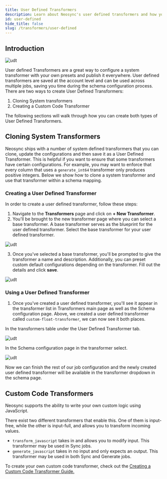 ```yaml
---
title: User Defined Transformers
description: Learn about Neosync's user defined transformers and how you can create one to implement custom anonymization logic
id: user-defined
hide_title: false
slug: /transformers/user-defined
---
```


## Introduction

![udt](https://assets.nucleuscloud.com/neosync/docs/user-defined-transformers-home.png)

User defined Transformers are a great way to configure a system transformer with your own presets and publish it everywhere. User defined transformers are saved at the account level and
can be used across multiple jobs, saving you time during the schema configuration process. There are two ways to create User Defined Transformers:

1. Cloning System transformers
2. Creating a Custom Code Transformer

The following sections will walk through how you can create both types of User Defined Transformers.

## Cloning System Transformers

Neosync ships with a number of system defined transformers that you can clone, update the configurations and then save it as a User Defined Transformer. This is helpful if you want to ensure that some transformers have certain configurations. For example, you may want to enforce that every column that uses a `generate_int64` transformer only produces positive integers. Below we show how to clone a system transformer and use that transformer within a schema mapping.

### Creating a User Defined Transformer

In order to create a user defined transformer, follow these steps:

1. Navigate to the **Transformers** page and click on **+ New Transformer**.
2. You'll be brought to the new transformer page where you can select a base transformer. A base transformer serves as the blueprint for the user defined transformer. Select the base transformer for your user defined transformer.

![udt](https://assets.nucleuscloud.com/neosync/docs/udt-new.png)

3. Once you've selected a base transformer, you'll be prompted to give the transformer a name and description. Additionally, you can preset custom default configurations depending on the transformer. Fill out the details and click **save**.

![udt](https://assets.nucleuscloud.com/neosync/docs/udt-new-float.png)

### Using a User Defined Transformer

1. Once you've created a user defined transformer, you'll see it appear in the transformer list in Transformers main page as well as the Schema configuration page. Above, we created a user defined transformer
   called `custom-float-transformer`, we can now see it both places.

In the transformers table under the User Defined Transformer tab.

![udt](https://assets.nucleuscloud.com/neosync/docs/udt-new-float-home-page.png)

In the Schema configuration page in the transformer select.

![udt](https://assets.nucleuscloud.com/neosync/docs/udt-schema-page.png)

Now we can finish the rest of our job configuration and the newly created user defined transformer will be available in the transformer dropdown in the schema page.

## Custom Code Transformers

Neosync supports the ability to write your own custom logic using JavaScript.

There exist two different transformers that enable this. One of them is input-free, while the other is input-full, and allows you to transform incoming values.

- `transform_javascript` takes in and allows you to modify input. This transformer may be used in Sync jobs.
- `generate_javascript` takes in no input and only expects an output. This transformer may be used in both Sync and Generate jobs.

To create your own custom code transformer, check out the [Creating a Custom Code Transformer Guide.](/guides/custom-code-transformers)
